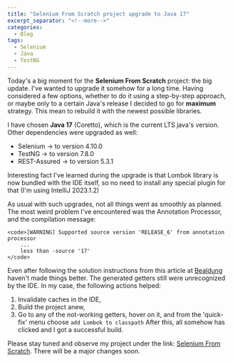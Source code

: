 ```yaml
---
title: "Selenium From Scratch project upgrade to Java 17"
excerpt_separator: "<!--more-->"
categories:
  - Blog
tags:
  - Selenium
  - Java
  - TestNG
---
```


Today's a big moment for the **Selenium From Scratch** project: the big update.
I've wanted to upgrade it somehow for a long time. Having considered a few options, whether to do it using a step-by-step approach,
or maybe only to a certain Java's release I decided to go for **maximum** strategy. This mean to rebuild it with the newest possible 
libraries.
<!--more-->
I have chosen **Java 17** (Coretto), which is the current LTS java's version. Other dependencies were upgraded as well:

* Selenium -> to version 4.10.0
* TestNG -> to version 7.8.0
* REST-Assured -> to version 5.3.1

Interesting fact I've learned during the upgrade is that Lombok library is now bundled with the IDE itself, so no need to install 
any special plugin for that (I'm using IntelliJ 2023.1.2)
<!--more-->
As usual with such upgrades, not all things went as smoothly as planned. The most weird problem I've encountered was the
Annotation Processor, and the compilation message:

    <code>[WARNING] Supported source version 'RELEASE_6' from annotation processor 
        ...
        less than -source '17'
    </code>
Even after following the solution instructions from this article at [Bealdung](https://www.baeldung.com/lombok-ide#intellij-apt) 
haven't made things better. The generated getters still were unrecognized by the IDE. In my case, the following actions helped:
1. Invalidate caches in the IDE,
2. Build the project anew,
3. Go to any of the not-working getters, hover on it, and from the 'quick-fix' menu choose <code>add Lombok to classpath</code>
After this, all somehow has clicked and I got a successful build.
<!--more-->
Please stay tuned and observe my project under the link: [Selenium From Scratch](https://github.com/AdamSajewicz/SeleniumFromScratch).
There will be a major changes soon.
